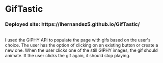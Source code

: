 # GifTastic
<h3>Deployed site: https://lhernandez5.github.io/GifTastic/</h3>
<br>
I used the GIPHY API to populate the page with gifs based on the user's choice. The user has the option of clicking on an existing button or create a new one. When the user clicks one of the still GIPHY images, the gif should animate. If the user clicks the gif again, it should stop playing. 

